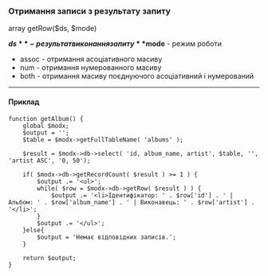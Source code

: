 ### Отримання записи з результату запиту

array getRow($ds, $mode)

**$ds** - результат виконання запиту
**$mode** - режим роботи

+ assoc - отримання асоціативного масиву
+ num - отримання нумерованного масиву
+ both - отримання масиву поєднуючого асоціативний і нумерований

***

#### Приклад

	function getAlbum() {  
		global $modx;  
		$output = '';  
		$table = $modx->getFullTableName( 'albums' );   
		
		$result = $modx->db->select( 'id, album_name, artist', $table, '', 'artist ASC', '0, 50');   
		
		if( $modx->db->getRecordCount( $result ) >= 1 ) {
			$output .= '<ul>';  
			while( $row = $modx->db->getRow( $result ) ) {  
				$output .= '<li>Ідентифікатор: ' . $row['id'] . ' | Альбом: ' . $row['album_name'] . ' | Виконавець: ' . $row['artist'] . '</li>';  
			}  
			$output .= '</ul>';  
		}else{  
			$output = 'Немає відповідних записів.';  
		}  
		
		return $output;  
	}